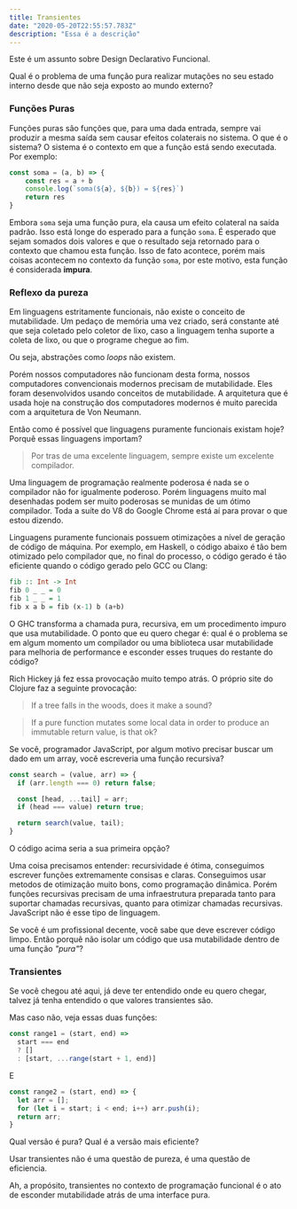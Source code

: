 ```yaml
---
title: Transientes
date: "2020-05-20T22:55:57.783Z"
description: "Essa é a descrição"
---
```


Este é um assunto sobre Design Declarativo Funcional.

Qual é o problema de uma função pura realizar mutações no seu estado interno desde que não seja exposto ao mundo externo?

### Funções Puras

Funções puras são funções que, para uma dada entrada, sempre vai produzir a mesma saída sem causar efeitos colaterais no sistema. O que é o sistema? O sistema é o contexto em que a função está sendo executada. Por exemplo:

```javascript
const soma = (a, b) => {
	const res = a + b
	console.log(`soma(${a}, ${b}) = ${res}`)
	return res
}
```

Embora `soma` seja uma função pura, ela causa um efeito colateral na saída padrão. Isso está longe do esperado para a função `soma`. É esperado que sejam somados dois valores e que o resultado seja retornado para o contexto que chamou esta função. Isso de fato acontece, porém mais coisas acontecem no contexto da função `soma`, por este motivo, esta função é considerada **impura**.

### Reflexo da pureza

Em linguagens estritamente funcionais, não existe o conceito de mutabilidade. Um pedaço de memória uma vez criado, será constante até que seja coletado pelo coletor de lixo, caso a linguagem tenha suporte a coleta de lixo, ou que o programe chegue ao fim.

Ou seja, abstrações como _loops_ não existem.

Porém nossos computadores não funcionam desta forma, nossos computadores convencionais modernos precisam de mutabilidade. Eles foram desenvolvidos usando conceitos de mutabilidade. A arquitetura que é usada hoje na construção dos computadores modernos é muito parecida com a arquitetura de Von Neumann.

Então como é possível que linguagens puramente funcionais existam hoje? Porquê essas linguagens importam?

> Por tras de uma excelente linguagem, sempre existe um excelente compilador.

Uma linguagem de programação realmente poderosa é nada se o compilador não for igualmente poderoso. Porém linguagens muito mal desenhadas podem ser muito poderosas se munidas de um ótimo compilador. Toda a suíte do V8 do Google Chrome está aí para provar o que estou dizendo.

Linguagens puramente funcionais possuem otimizações a nível de geração de código de máquina. Por exemplo, em Haskell, o código abaixo é tão bem otimizado pelo compilador que, no final do processo, o código gerado é tão eficiente quando o código gerado pelo GCC ou Clang:

```haskell
fib :: Int -> Int
fib 0 _ _ = 0
fib 1 _ _ = 1
fib x a b = fib (x-1) b (a+b)
```

O GHC transforma a chamada pura, recursiva, em um procedimento impuro que usa mutabilidade. O ponto que eu quero chegar é: qual é o problema se em algum momento um compilador ou uma biblioteca usar mutabilidade para melhoria de performance e esconder esses truques do restante do código?

Rich Hickey já fez essa provocação muito tempo atrás. O próprio site do Clojure faz a seguinte provocação:

> If a tree falls in the woods, does it make a sound?

> If a pure function mutates some local data in order to produce an immutable return value, is that ok?

Se você, programador JavaScript, por algum motivo precisar buscar um dado em um array, você escreveria uma função recursiva?

```javascript
const search = (value, arr) => {
  if (arr.length === 0) return false;

  const [head, ...tail] = arr;
  if (head === value) return true;

  return search(value, tail);
}
```

O código acima seria a sua primeira opção?

Uma coisa precisamos entender: recursividade é ótima, conseguimos escrever funções extremamente consisas e claras. Conseguimos usar metodos de otimização muito bons, como programação dinâmica. Porém funções recursivas precisam de uma infraestrutura preparada tanto para suportar chamadas recursivas, quanto para otimizar chamadas recursivas. JavaScript não é esse tipo de linguagem.

Se você é um profissional decente, você sabe que deve escrever código limpo. Então porquê não isolar um código que usa mutabilidade dentro de uma função _"pura"_?

### Transientes

Se você chegou até aqui, já deve ter entendido onde eu quero chegar, talvez já tenha entendido o que valores transientes são.

Mas caso não, veja essas duas funções:

```javascript
const range1 = (start, end) =>
  start === end
  ? []
  : [start, ...range(start + 1, end)] 
```

E

```javascript
const range2 = (start, end) => {
  let arr = [];
  for (let i = start; i < end; i++) arr.push(i);
  return arr;
}
```

Qual versão é pura? Qual é a versão mais eficiente?

Usar transientes não é uma questão de pureza, é uma questão de eficiencia.

Ah, a propósito, transientes no contexto de programação funcional é o ato de esconder mutabilidade atrás de uma interface pura. 